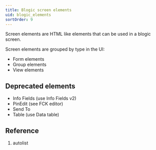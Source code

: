 ```yaml
---
title: Blogic screen elements
uid: blogic_elements
sortOrder: 9
---
```


Screen elements are HTML like elements that can be used in a blogic screen.

Screen elements are grouped by type in the UI:

* Form elements
* Group elements
* View elements

## Deprecated elements

* Info Fields (use Info Fields v2)
* PinEdit (see FCK editor)
* Send To
* Table (use Data table)

## Reference

1. autolist
